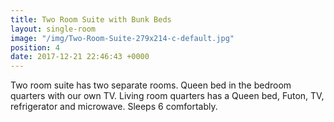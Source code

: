 ```yaml
---
title: Two Room Suite with Bunk Beds
layout: single-room
image: "/img/Two-Room-Suite-279x214-c-default.jpg"
position: 4
date: 2017-12-21 22:46:43 +0000
---
```

Two room suite has two separate rooms. Queen bed in the bedroom quarters with our own TV. Living room quarters has a Queen bed, Futon, TV, refrigerator and microwave. Sleeps 6 comfortably.